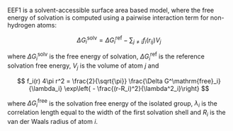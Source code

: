 EEF1 is a solvent-accessible surface area based model, where the free energy of solvation is computed using a pairwise interaction term for non-hydrogen atoms:

$$
\Delta G^\mathrm{solv}_i = \Delta G_i^\mathrm{ref}-\sum _{j \neq i} f _i(r _{ij}) V_j
$$

where $\Delta G^\mathrm{solv}_i$ is the free energy of solvation, $\Delta G^\mathrm{ref}_i$ is the reference solvation free energy, $V_j$ is the volume of atom $j$ and

$$
    f_i(r) 4\pi r^2 = \frac{2}{\sqrt{\pi}} \frac{\Delta G^\mathrm{free}_i}{\lambda_i} \exp\left{ - \frac{(r-R_i)^2}{\lambda^2_i}\right}
$$

where $\Delta G^\mathrm{free}_i$ is the solvation free energy of the isolated group, $\lambda_i$ is the correlation length equal to the width of the first solvation shell and $R_i$ is the van der Waals radius of atom $i$.


